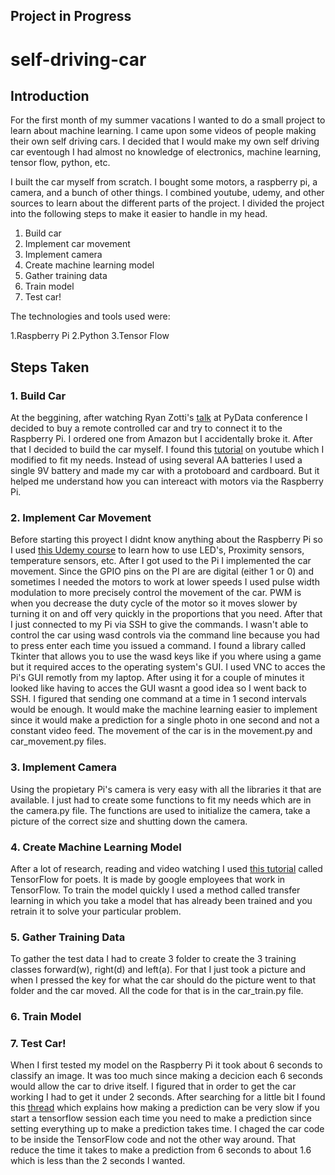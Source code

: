 ## Project in Progress
# self-driving-car
 
## Introduction
  For the first month of my summer vacations I wanted to do a small project to learn about machine learning. I came upon some videos of people making their own self driving cars. I decided that I would make my own self driving car eventough I had almost no knowledge of electronics, machine learning, tensor flow, python, etc.
 
  I built the car myself from scratch. I bought some motors, a raspberry pi, a camera, and a bunch of other things. I combined youtube, udemy, and other sources to learn about the different parts of the project. I divided the project into the following steps to make it easier to handle in my head. 
        
   1. Build car
   2. Implement car movement
   3. Implement camera
   4. Create machine learning model
   5. Gather training data
   6. Train model
   7. Test car!
  
  The technologies and tools used were:
  
   1.Raspberry Pi
   2.Python
   3.Tensor Flow
        
## Steps Taken
### 1. Build Car
   At the beggining, after watching Ryan Zotti's [talk](https://www.youtube.com/watch?v=QbbOxrR0zdA&t=3355s) at PyData conference I decided to buy a remote controlled car and try to connect it to the Raspberry Pi. I ordered one from Amazon but I accidentally broke it. After that I decided to build the car myself. I found this [tutorial](https://www.youtube.com/watch?v=LlFkybEQFFA) on youtube which I modified to fit my needs. Instead of using several AA batteries I used a single 9V battery and made my car with a protoboard and cardboard. But it helped me understand how you can intereact with motors via the Raspberry Pi.
 
### 2. Implement Car Movement
   Before starting this proyect I didnt know anything about the Raspberry Pi so I used [this Udemy course](https://www.udemy.com/from-0-to-1-raspberry-pi/learn/v4/overview) to learn how to use LED's, Proximity sensors, temperature sensors, etc. After I got used to the Pi I implemented the car movement. Since the GPIO pins on the PI are are digital (either 1 or 0) and sometimes I needed the motors to work at lower speeds I used pulse width modulation to more precisely control the movement of the car. PWM is when you decrease the duty cycle of the motor so it moves slower by turning it on and off very quickly in the proportions that you need. After that I just connected to my Pi via SSH to give the commands.
  I wasn't able to control the car using wasd controls via the command line because you had to press enter each time you issued a command. I found a library called Tkinter that allows you to use the wasd keys like if you where using a game but it required acces to the operating system's GUI. I used VNC to acces the Pi's GUI remotly from my laptop. After using it for a couple of minutes it looked like having to acces the GUI wasnt a good idea so I went back to SSH. I figured that sending one command at a time in 1 second intervals would be enough. It would make the machine learning easier to implement since it would make a prediction for a single photo in one second and not a constant video feed.
  The movement of the car is in the movement.py and car_movement.py files.
  
  ### 3. Implement Camera
   Using the propietary Pi's camera is very easy with all the libraries it that are available. I just had to create some functions to fit my needs which are in the camera.py file. The functions are used to initialize the camera, take a picture of the correct size and shutting down the camera.
      
 ### 4. Create Machine Learning Model
   After a lot of research, reading and video watching I used [this tutorial](https://codelabs.developers.google.com/codelabs/tensorflow-for-poets/#0) called TensorFlow for poets. It is made by google employees that work in TensorFlow. To train the model quickly I used a method called transfer learning in which you take a model that has already been trained and you retrain it to solve your particular problem.
 ### 5. Gather Training Data
   To gather the test data I had to create 3 folder to create the 3 training classes forward(w), right(d) and left(a). For that I just took a picture and when I pressed the key for what the car should do the picture went to that folder and the car moved. All the code for that is in the car_train.py file.
 ### 6. Train Model
 ### 7. Test Car! 
   When I first tested my model on the Raspberry Pi it took about 6 seconds to classify an image. It was too much since making a decicion each 6 seconds would allow the car to drive itself. I figured that in order to get the car working I had to get it under 2 seconds. After searching for a little bit I found this [thread](https://github.com/samjabrahams/tensorflow-on-raspberry-pi/issues/54) which explains how making a prediction can be very slow if you start a tensorflow session each time you need to make a prediction since setting everything up to make a prediction takes time. I chaged the car code to be inside the TensorFlow code and not the other way around. That reduce the time it takes to make a prediction from 6 seconds to about 1.6 which is less than the 2 seconds I wanted. 
      



